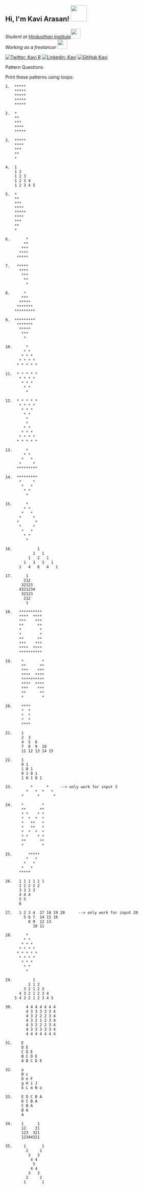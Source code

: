 <h2> Hi, I'm Kavi Arasan! <img src="https://media.giphy.com/media/mGcNjsfWAjY5AEZNw6/giphy.gif" width="50"></h2>
<p><em>Student at <a href="http://www.hit.edu.in/">Hindusthan Institute</a><img src="https://media.giphy.com/media/fYSnHlufseco8Fh93Z/giphy.gif" width="30"></br>Working as a freelancer <img src="https://media.giphy.com/media/WUlplcMpOCEmTGBtBW/giphy.gif" width="30"> 
</em></p>

[![Twitter: Kavi R](https://img.shields.io/twitter/follow/rkavi2679?style=social)](https://twitter.com/rkavi267)
[![Linkedin: Kavi](https://img.shields.io/badge/kavi-blue?style=flat-square&logo=Linkedin&logoColor=white&link=https://www.linkedin.com/in/kaviarasan-r/)](https://www.linkedin.com/in/kaviarasan-r/)
[![GitHub Kavi](https://img.shields.io/github/followers/Kaviarasan-R?style=social)](https://github.com/Kaviarasan-R)

Pattern Questions

Print these patterns using loops:

```text
1.  *****
    *****
    *****
    *****
    *****
    
2.  *
    **
    ***
    ****
    *****
    
3.  *****
    ****
    ***
    **
    *
    
4.  1
    1 2
    1 2 3
    1 2 3 4
    1 2 3 4 5
    
5.  *
    **
    ***
    ****
    *****
    ****
    ***
    **
    *
    
6.       *
        **
       ***
      ****
     *****
     
7.   *****
      ****
       ***
        **
         *
         
8.      *
       ***
      *****
     *******
    *********
    
9.  *********
     *******
      *****
       ***
        *
        
10.      *
        * *
       * * *
      * * * *
     * * * * *
     
11.  * * * * *
      * * * *
       * * *
        * *
         *
         
12.  * * * * *
      * * * *
       * * *
        * *
         *
         *
        * *
       * * *
      * * * *
     * * * * *
     
13.      *
        * *
       *   *
      *     *
     *********
     
14.  *********
      *     *
       *   *
        * *
         *
         
15.      *
        * *
       *   *
      *     *
     *       *
      *     *
       *   *
        * *
         *
         
16.           1
            1   1
          1   2   1
        1   3   3   1
      1   4   6   4   1
      
17.      1
        212
       32123
      4321234
       32123
        212
         1
         
18.   **********
      ****  ****
      ***    ***
      **      **
      *        *
      *        *
      **      **
      ***    ***
      ****  ****
      **********
      
19.    *        *
       **      **
       ***    ***
       ****  ****
       **********
       ****  ****
       ***    ***
       **      **
       *        *
       
20.    ****
       *  *
       *  *
       *  *
       ****
       
21.    1
       2  3
       4  5  6
       7  8  9  10
       11 12 13 14 15
       
22.    1
       0 1
       1 0 1
       0 1 0 1
       1 0 1 0 1
       
23.        *      *     --> only work for input 3
         *   *  *   *
       *      *      *
       
24.    *        *
       **      **
       * *    * *
       *  *  *  *
       *   **   *
       *   **   *
       *  *  *  *
       * *    * *
       **      **
       *        *
       
25.       *****
         *   *
        *   *
       *   *
      *****
      
26.   1 1 1 1 1 1
      2 2 2 2 2
      3 3 3 3
      4 4 4
      5 5
      6
      
27.   1 2 3 4  17 18 19 20      --> only work for input 20
        5 6 7  14 15 16
          8 9  12 13
            10 11
            
28.      *
        * *
       * * *
      * * * *
     * * * * *
      * * * *
       * * *
        * *
         *
       
29.         1
          2 1 2
        3 2 1 2 3
      4 3 2 1 2 3 4
    5 4 3 2 1 2 3 4 5
    
30.      4 4 4 4 4 4 4   
         4 3 3 3 3 3 4   
         4 3 2 2 2 3 4   
         4 3 2 1 2 3 4   
         4 3 2 2 2 3 4   
         4 3 3 3 3 3 4   
         4 4 4 4 4 4 4   
         
31.    E
       D E
       C D E
       B C D E
       A B C D E
       
32.    a
       B c
       D e F
       g H i J
       k L m N o
     
33.    E D C B A
       D C B A
       C B A
       B A
       A
       
34.    1      1
       12    21
       123  321
       12344321
       
35.     1       1
         2     2 
          3   3  
           4 4   
            5    
           4 4   
          3   3  
         2     2 
        1       1

```

